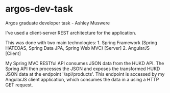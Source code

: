 # argos-dev-task
Argos graduate developer task - Ashley Muswere

I've used a client-server REST architecture for the application. 

This was done with two main technologies: 
    1. Spring Framework (Spring HATEOAS, Spring Data JPA, Spring Web MVC) [Server]
    2. AngularJS [Client]

My Spring MVC RESTful API consumes JSON data from the HUKD API. The Spring API then processes the JSON
and exposes the transformed HUKD JSON data at the endpoint '/api/products'. This endpoint is accessed
by my AngularJS client application, which consumes the data in a using a HTTP GET request.
